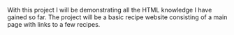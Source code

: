 With this project I will be demonstrating all the HTML knowledge I have gained so far.
The project will be a basic recipe website consisting of a main page with links to a few recipes.